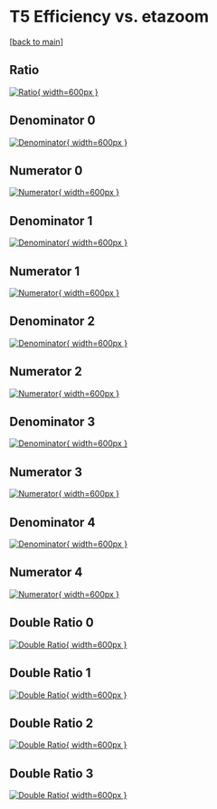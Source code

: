 # T5 Efficiency vs. etazoom

[[back to main](./)]



## Ratio

[![Ratio](../mtv/var/T5_base_321_1_eff_etazoom.png){ width=600px }](../mtv/var/T5_base_321_1_eff_etazoom.pdf)

## Denominator 0

[![Denominator](../mtv/den/T5_base_321_1_eff_etazoom_den0.png){ width=600px }](../mtv/den/T5_base_321_1_eff_etazoom_den0.pdf)

## Numerator 0

[![Numerator](../mtv/num/T5_base_321_1_eff_etazoom_num0.png){ width=600px }](../mtv/num/T5_base_321_1_eff_etazoom_num0.pdf)

## Denominator 1

[![Denominator](../mtv/den/T5_base_321_1_eff_etazoom_den1.png){ width=600px }](../mtv/den/T5_base_321_1_eff_etazoom_den1.pdf)

## Numerator 1

[![Numerator](../mtv/num/T5_base_321_1_eff_etazoom_num1.png){ width=600px }](../mtv/num/T5_base_321_1_eff_etazoom_num1.pdf)

## Denominator 2

[![Denominator](../mtv/den/T5_base_321_1_eff_etazoom_den2.png){ width=600px }](../mtv/den/T5_base_321_1_eff_etazoom_den2.pdf)

## Numerator 2

[![Numerator](../mtv/num/T5_base_321_1_eff_etazoom_num2.png){ width=600px }](../mtv/num/T5_base_321_1_eff_etazoom_num2.pdf)

## Denominator 3

[![Denominator](../mtv/den/T5_base_321_1_eff_etazoom_den3.png){ width=600px }](../mtv/den/T5_base_321_1_eff_etazoom_den3.pdf)

## Numerator 3

[![Numerator](../mtv/num/T5_base_321_1_eff_etazoom_num3.png){ width=600px }](../mtv/num/T5_base_321_1_eff_etazoom_num3.pdf)

## Denominator 4

[![Denominator](../mtv/den/T5_base_321_1_eff_etazoom_den4.png){ width=600px }](../mtv/den/T5_base_321_1_eff_etazoom_den4.pdf)

## Numerator 4

[![Numerator](../mtv/num/T5_base_321_1_eff_etazoom_num4.png){ width=600px }](../mtv/num/T5_base_321_1_eff_etazoom_num4.pdf)

## Double Ratio 0

[![Double Ratio](../mtv/ratio/T5_base_321_1_eff_etazoom_ratio0.png){ width=600px }](../mtv/ratio/T5_base_321_1_eff_etazoom_ratio0.pdf)

## Double Ratio 1

[![Double Ratio](../mtv/ratio/T5_base_321_1_eff_etazoom_ratio1.png){ width=600px }](../mtv/ratio/T5_base_321_1_eff_etazoom_ratio1.pdf)

## Double Ratio 2

[![Double Ratio](../mtv/ratio/T5_base_321_1_eff_etazoom_ratio2.png){ width=600px }](../mtv/ratio/T5_base_321_1_eff_etazoom_ratio2.pdf)

## Double Ratio 3

[![Double Ratio](../mtv/ratio/T5_base_321_1_eff_etazoom_ratio3.png){ width=600px }](../mtv/ratio/T5_base_321_1_eff_etazoom_ratio3.pdf)

